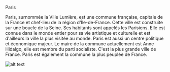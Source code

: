 Paris

Paris, surnommée la Ville Lumière, est une commune française, capitale de la France et chef-lieu de la région d'Île-de-France. 
Cette ville est construite sur une boucle de la Seine. Ses habitants sont appelés les Parisiens. Elle est connue dans le monde entier pour sa vie artistique et culturelle
et est d'ailleurs la ville la plus visitée au monde.
Paris est aussi un centre politique et économique majeur. Le maire de la commune actuellement est Anne Hidalgo, elle est membre du parti socialiste. 
C'est la plus grande ville de France. Paris est également la commune la plus peuplée de France.

![alt text](https://cdn.pixabay.com/photo/2020/05/23/16/59/tour-eiffel-5210480_960_720.jpg)
